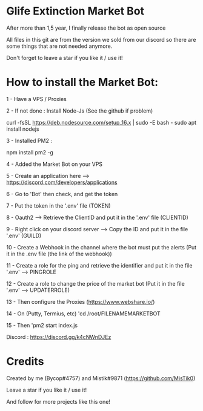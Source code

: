 # Glife Extinction Market Bot
After more than 1,5 year, I finally release the bot as open source

All files in this git are from the version we sold from our discord so there are some things that are not needed anymore.

Don't forget to leave a star if you like it / use it!


# How to install the Market Bot:

1 - Have a VPS / Proxies

2 - If not done : Install Node-Js (See the github if problem)

curl -fsSL https://deb.nodesource.com/setup_16.x | sudo -E bash -
sudo apt install nodejs

3 - Installed PM2 :

 npm install pm2 -g

4 - Added the Market Bot on your VPS

5 - Create an application here --> https://discord.com/developers/applications

6 - Go to 'Bot' then check, and get the token

7 - Put the token in the '.env' file (TOKEN)

8 - Oauth2 --> Retrieve the ClientID and put it in the '.env' file (CLIENTID)

9 - Right click on your discord server --> Copy the ID and put it in the file '.env' (GUILD)

10 - Create a Webhook in the channel where the bot must put the alerts (Put it in the .env file (the link of the webhook))

11 - Create a role for the ping and retrieve the identifier and put it in the file '.env' --> PINGROLE

12 - Create a role to change the price of the market bot (Put it in the file '.env' --> UPDATERROLE)

13 - Then configure the Proxies (https://www.webshare.io/)

14 - On (Putty, Termius, etc) 'cd /root/FILENAMEMARKETBOT

15 - Then 'pm2 start index.js


Discord : https://discord.gg/k4cNWnDJEz

# Credits
Created by me (Bycop#4757) and Mistik#9871 (https://github.com/MisTik0)

Leave a star if you like it / use it!

And follow for more projects like this one!